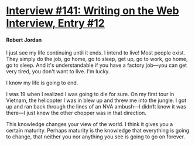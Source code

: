 # [Interview #141: Writing on the Web Interview, Entry #12](https://www.theoryland.com/intvmain.php?i=141#12)

#### Robert Jordan

I just see my life continuing until it ends. I intend to live! Most people exist. They simply do the job, go home, go to sleep, get up, go to work, go home, go to sleep. And it's understandable if you have a factory job—you can get very tired, you don't want to live. I'm lucky.

I know my life is going to end.

I was 19 when I realized I was going to die for sure. On my first tour in Vietnam, the helicopter I was in blew up and threw me into the jungle. I got up and ran back through the lines of an NVA ambush—I didn1t know it was there—I just knew the other chopper was in that direction.

This knowledge changes your view of the world. I think it gives you a certain maturity. Perhaps maturity is the knowledge that everything is going to change, that neither you nor anything you see is going to go on forever.


